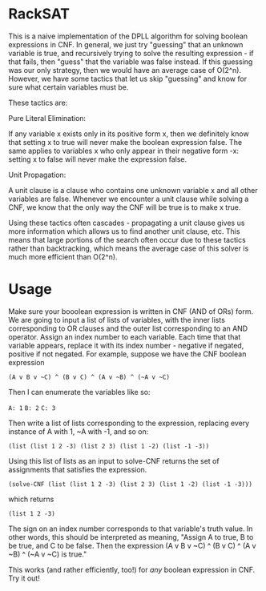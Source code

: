 RackSAT
==================================

This is a naive implementation of the DPLL algorithm for solving boolean expressions in CNF. In general, we just try "guessing" that an unknown variable is true, and recursively trying to solve the resulting expression - if that fails, then "guess" that the variable was false instead. If this guessing was our only strategy, then we would have an average case of O(2^n). However, we have some tactics that let us skip "guessing" and know for sure what certain variables must be.

These tactics are:

Pure Literal Elimination:

If any variable x exists only in its positive form x, then we definitely know that setting x to true will never make the boolean expression false. The same applies to variables x who only appear in their negative form -x: setting x to false will never make the expression false.

Unit Propagation:

A unit clause is a clause who contains one unknown variable x and all other variables are false. Whenever we encounter a unit clause while solving a CNF, we know that the only way the CNF will be true is to make x true.

Using these tactics often cascades - propagating a unit clause gives us more information which allows us to find another unit clause, etc. This means that large portions of the search often occur due to these tactics rather than backtracking, which means the average case of this solver is much more efficient than O(2^n).

Usage
=====

Make sure your booolean expression is written in CNF (AND of ORs) form. We are going to input a list of lists of variables, with the inner lists corresponding to OR clauses and the outer list corresponding to an AND operator. Assign an index number to each variable. Each time that that variable appears, replace it with its index number - negative if negated, positive if not negated. For example, suppose we have the CNF boolean expression

`(A v B v ~C) ^ (B v C) ^ (A v ~B) ^ (~A v ~C)`

Then I can enumerate the variables like so:

`A: 1`
`B: 2`
`C: 3`

Then write a list of lists corresponding to the expression, replacing every instance of A with 1, ~A with -1, and so on:

`(list (list 1 2 -3) (list 2 3) (list 1 -2) (list -1 -3))`

Using this list of lists as an input to solve-CNF returns the set of assignments that satisfies the expression.

`(solve-CNF (list (list 1 2 -3) (list 2 3) (list 1 -2) (list -1 -3)))`

which returns

`(list 1 2 -3)`

The sign on an index number corresponds to that variable's truth value. In other words, this should be interpreted as meaning, "Assign A to true, B to be true, and C to be false. Then the expression (A v B v ~C) ^ (B v C) ^ (A v ~B) ^ (~A v ~C) is true."

This works (and rather efficiently, too!) for _any_ boolean expression in CNF. Try it out!
